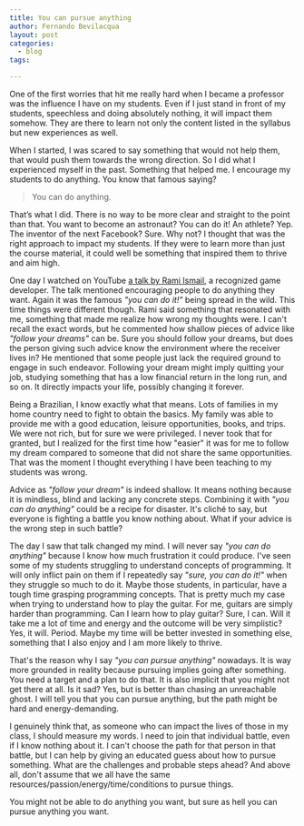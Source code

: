 ```yaml
---
title: You can pursue anything
author: Fernando Bevilacqua
layout: post
categories:
  - blog
tags:

---
```


One of the first worries that hit me really hard when I became a professor was the influence I have on my students. Even if I just stand in front of my students, speechless and doing absolutely nothing, it will impact them somehow. They are there to learn not only the content listed in the syllabus but new experiences as well.

When I started, I was scared to say something that would not help them, that would push them towards the wrong direction. So I did what I experienced myself in the past. Something that helped me. I encourage my students to do anything. You know that famous saying?

> You can do anything.

That’s what I did. There is no way to be more clear and straight to the point than that. You want to become an astronaut? You can do it! An athlete? Yep. The inventor of the next Facebook? Sure. Why not? I thought that was the right approach to impact my students. If they were to learn more than just the course material, it could well be something that inspired them to thrive and aim high.

One day I watched on YouTube [a talk by Rami Ismail](https://youtu.be/miwrDpbb25Q?t=53m53s), a recognized game developer. The talk mentioned encouraging people to do anything they want. Again it was the famous *"you can do it!"* being spread in the wild. This time things were different though. Rami said something that resonated with me, something that made me realize how wrong my thoughts were. I can't recall the exact words, but he commented how shallow pieces of advice like *"follow your dreams"* can be. Sure you should follow your dreams, but does the person giving such advice know the environment where the receiver lives in? He mentioned that some people just lack the required ground to engage in such endeavor. Following your dream might imply quitting your job, studying something that has a low financial return in the long run, and so on. It directly impacts your life, possibly changing it forever.

Being a Brazilian, I know exactly what that means. Lots of families in my home country need to fight to obtain the basics. My family was able to provide me with a good education, leisure opportunities, books, and trips. We were not rich, but for sure we were privileged. I never took that for granted, but I realized for the first time how "easier" it was for me to follow my dream compared to someone that did not share the same opportunities. That was the moment I thought everything I have been teaching to my students was wrong.

Advice as *"follow your dream"* is indeed shallow. It means nothing because it is mindless, blind and lacking any concrete steps. Combining it with *"you can do anything"* could be a recipe for disaster. It's cliché to say, but everyone is fighting a battle you know nothing about. What if your advice is the wrong step in such battle?

The day I saw that talk changed my mind. I will never say *"you can do anything"* because I know how much frustration it could produce. I've seen some of my students struggling to understand concepts of programming. It will only inflict pain on them if I repeatedly say *"sure, you can do it!"* when they struggle so much to do it. Maybe those students, in particular, have a tough time grasping programming concepts. That is pretty much my case when trying to understand how to play the guitar. For me, guitars are simply harder than programming. Can I learn how to play guitar? Sure, I can. Will it take me a lot of time and energy and the outcome will be very simplistic? Yes, it will. Period. Maybe my time will be better invested in something else, something that I also enjoy and I am more likely to thrive.

That's the reason why I say *"you can pursue anything"* nowadays. It is way more grounded in reality because pursuing implies going after something. You need a target and a plan to do that. It is also implicit that you might not get there at all. Is it sad? Yes, but is better than chasing an unreachable ghost. I will tell you that you can pursue anything, but the path might be hard and energy-demanding.

I genuinely think that, as someone who can impact the lives of those in my class, I should measure my words. I need to join that individual battle, even if I know nothing about it. I can't choose the path for that person in that battle, but I can help by giving an educated guess about how to pursue something. What are the challenges and probable steps ahead? And above all, don't assume that we all have the same resources/passion/energy/time/conditions to pursue things.

You might not be able to do anything you want, but sure as hell you can pursue anything you want.
